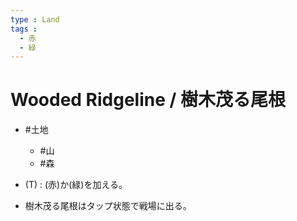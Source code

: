 ```yaml
---
type : Land
tags : 
  - 赤 
  - 緑
---
```

# Wooded Ridgeline / 樹木茂る尾根

* #土地
  * #山
  * #森

* (T) : (赤)か(緑)を加える。
* 樹木茂る尾根はタップ状態で戦場に出る。

